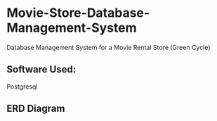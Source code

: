 # Movie-Store-Database-Management-System
Database Management System for a Movie Rental Store (Green Cycle)
## Software Used:
Postgresql
## ERD Diagram

